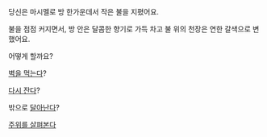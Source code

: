 당신은 마시멜로 방 한가운데서 작은 불을 지폈어요.

불을 점점 커지면서, 방 안은 달콤한 향기로 가득 차고 불 위의 천장은 연한 갈색으로 변했어요.

어떻게 할까요?

[벽을 먹는다](../eating-walls/eating-marshmallows.md)?

[다시 잔다](../sleep/marshmallow.md)?

밖으로 [달아난다](run-away/run-away.md)?

[주위를 살펴본다](look-around/look-around.md)
